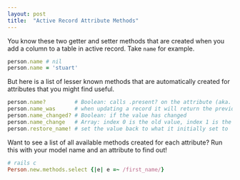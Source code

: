 ```yaml
---
layout: post
title:  "Active Record Attribute Methods"
---
```

You know these two getter and setter methods that are created when you add a column to a table in active record. Take `name` for example.
```ruby
person.name # nil
person.name = 'stuart'
```
But here is a list of lesser known methods that are automatically created for attributes that you might find useful.
```ruby
person.name?         # Boolean: calls .present? on the attribute (aka. nil, false, or '')
person.name_was      # when updating a record it will return the previously set value
person.name_changed? # Boolean: if the value has changed
person.name_change   # Array: index 0 is the old value, index 1 is the new value
person.restore_name! # set the value back to what it initially set to
```
Want to see a list of all available methods created for each attribute? Run this with your model name and an attribute to find out!
```ruby
# rails c
Person.new.methods.select {|e| e =~ /first_name/}
```
